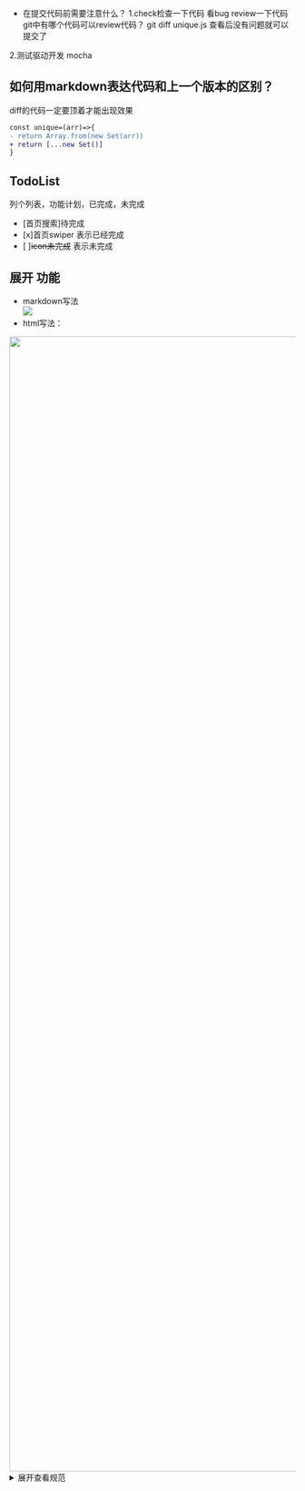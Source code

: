 - 在提交代码前需要注意什么？
1.check检查一下代码 看bug 
 review一下代码  
 git中有哪个代码可以review代码？
 git diff unique.js
 查看后没有问题就可以提交了

 2.测试驱动开发 mocha


 ## 如何用markdown表达代码和上一个版本的区别？
diff的代码一定要顶着才能出现效果
 ```diff
const unique=(arr)=>{
- return Array.from(new Set(arr))
+ return [...new Set()]
}
 ```

 ## TodoList  
 列个列表，功能计划，已完成，未完成
 - [首页搜索]待完成
 - [x]首页swiper   表示已经完成
 - [ ]~~icon未完成~~    表示未完成

 ## 展开 功能
- markdown写法</br>
![](https://sf3-ttcdn-tos.pstatp.com/img/user-avatar/5f23db3950d58a607f35495cea91e6e6~300x300.image)
 - html写法：</br>
 <img src="https://sf3-ttcdn-tos.pstatp.com/img/user-avatar/5f23db3950d58a607f35495cea91e6e6~300x300.image" width="2000"/>

<details>
<summary>展开查看规范</summary>
这是展开的内容一
</details>